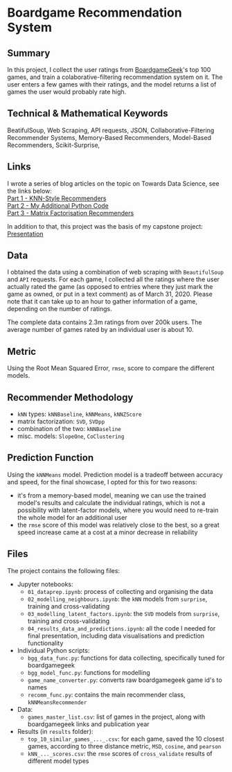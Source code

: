 # Boardgame Recommendation System

## Summary
In this project, I collect the user ratings from [BoardgameGeek](https://boardgamegeek.com/)'s top 100 games, and train a colaborative-filtering recommendation system on it. The user enters a few games with their ratings, and the model returns a list of games the user would probably rate high. 

## Technical & Mathematical Keywords
BeatifulSoup, Web Scraping, API requests, JSON, Collaborative-Filtering Recommender Systems, Memory-Based Recommenders, Model-Based Recommenders, Scikit-Surprise, 

## Links
I wrote a series of blog articles on the topic on Towards Data Science, see the links below: 
<br>
[Part 1 - KNN-Style Recommenders](https://towardsdatascience.com/how-to-build-a-memory-based-recommendation-system-using-python-surprise-55f3257b2cf4)
<br>
[Part 2 - My Additional Python Code](https://towardsdatascience.com/my-python-code-for-flexible-recommendations-b4d838e9e0e0)
<br>
[Part 3 - Matrix Factorisation Recommenders](https://towardsdatascience.com/how-to-build-a-model-based-recommendation-system-using-python-surprise-2df3b77ab3e5)

In addition to that, this project was the basis of my capstone project:
<br>
[Presentation](https://docs.google.com/presentation/d/1qKxO2TLHGmGMCSOYO37v1a-bLFWAbEmGfutsNbDwyew/edit#slide=id.p)

## Data
I obtained the data using a combination of web scraping with `BeautifulSoup` and `API` requests. For each game, I collected all the ratings where the user actually rated the game (as opposed to entries where they just mark the game as owned, or put in a text comment) as of March 31, 2020. Please note that it can take up to an hour to gather information of a game, depending on the number of ratings. 

The complete data contains 2.3m ratings from over 200k users. The average number of games rated by an individual user is about 10. 

## Metric
Using the Root Mean Squared Error, `rmse`, score to compare the different models. 

## Recommender Methodology
- `kNN` types: `kNNBaseline`, `kNNMeans`, `kNNZScore`
- matrix factorization: `SVD`, `SVDpp`
- combination of the two: `kNNBaseline`
- misc. models: `SlopeOne`, `CoClustering`

## Prediction Function
Using the `kNNMeans` model. Prediction model is a tradeoff between accuracy and speed, for the final showcase, I opted for this for two reasons: 
- it's from a memory-based model, meaning we can use the trained model's results and calculate the individual ratings, which is not a possibility with latent-factor models, where you would need to re-train the whole model for an additional user
- the `rmse` score of this model was relatively close to the best, so a great speed increase came at a cost at a minor decrease in reliability

## Files
The project contains the following files: 
- Jupyter notebooks: 
    - `01_dataprep.ipynb`: process of collecting and organising the data
    - `02_modelling_neighbours.ipynb`: the `kNN` models from `surprise`, training and cross-validating
    - `03_modelling_latent_factors.ipynb`: the `SVD` models from `surprise`, training and cross-validating
    - `04_results_data_and_predictions.ipynb`: all the code I needed for final presentation, including data visualisations and prediction functionality
- Individual Python scripts:
    - `bgg_data_func.py`: functions for data collecting, specifically tuned for boardgamegeek
    - `bgg_model_func.py`: functions for modelling
    - `game_name_converter.py`: converts raw boardgamegeek game id's to names
    - `recomm_func.py`: contains the main recommender class, `kNNMeansRecommender`
- Data:
    - `games_master_list.csv`: list of games in the project, along with boardgamegeek links and publication year
- Results (in `results` folder):
    - `top_10_similar_games_..._.csv`: for each game, saved the 10 closest games, according to three distance metric, `MSD`, `cosine`, and `pearson`
    - `kNN_..._scores.csv`: the `rmse` scores of `cross_validate` results of different model types
